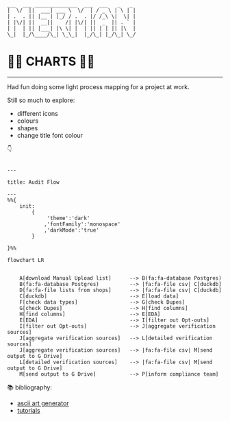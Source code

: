 
```
___  ___ ______________  ___  ___   _   _
|  \/  ||  ___| ___ \  \/  | / _ \ | \ | |
| .  . || |__ | |_/ / .  . |/ /_\ \|  \| |
| |\/| ||  __||    /| |\/| ||  _  || . ` |
| |  | || |___| |\ \| |  | || | | || |\  |
\_|  |_/\____/\_| \_\_|  |_/\_| |_/\_| \_/

```
# :mermaid: CHARTS :mermaid:

---
Had fun doing some light process mapping for a project at work.

Still so much to explore:
- different icons
- colours
- shapes
- change title font colour

:point_down:

```mermaid

---

title: Audit Flow

---
%%{
    init:
        {
             'theme':'dark'
            ,'fontFamily':'monospace'
            ,'darkMode':'true'
        }

}%%

flowchart LR


    A[download Manual Upload list]      --> B(fa:fa-database Postgres)
    B(fa:fa-database Postgres)          --> |fa:fa-file csv| C[duckdb]
    D[fa:fa-file lists from shops]      --> |fa:fa-file csv| C[duckdb]
    C[duckdb]                           --> E[load data]
    F[check data types]                 --> G[check Dupes]
    G[check Dupes]                      --> H[find columns]
    H[find columns]                     --> E[EDA]
    E[EDA]                              --> I[filter out Opt-outs]
    I[filter out Opt-outs]              --> J[aggregate verification sources]
    J[aggregate verification sources]   --> L[detailed verification sources]
    J[aggregate verification sources]   --> |fa:fa-file csv| M[send output to G Drive]
    L[detailed verification sources]    --> |fa:fa-file csv| M[send output to G Drive]
    M[send output to G Drive]           --> P[inform compliance team]

```

:books: bibliography:
- [ascii art generator](https://patorjk.com/software/taag/#p=display&f=Graffiti&t=Type%20Something%20)
- [tutorials](https://mermaid.js.org/ecosystem/tutorials.html)
